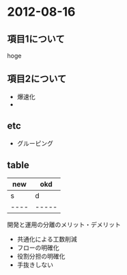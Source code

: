 2012-08-16
==========

項目1について
-----------

hoge




項目2について
-----------
- 爆速化
- 





etc
---
- グルーピング


table
-----

|new | okd |
|----|-----|
| s  | d   |
|----|-----|



開発と運用の分離のメリット・デメリット
- 共通化による工数削減
- フローの明確化
- 役割分担の明確化
- 手抜きしない